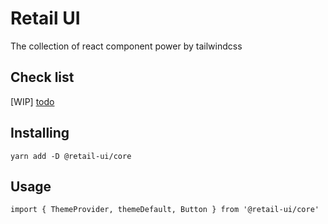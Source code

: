 # Retail UI

The collection of react component power by tailwindcss

## Check list

[WIP] [todo](TODO.md)

## Installing

`yarn add -D @retail-ui/core`

## Usage

```tsx
import { ThemeProvider, themeDefault, Button } from '@retail-ui/core'
```
